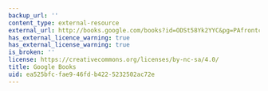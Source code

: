 ```yaml
---
backup_url: ''
content_type: external-resource
external_url: http://books.google.com/books?id=ODSt58Yk2YYC&pg=PAfrontcover#v=onepage
has_external_licence_warning: true
has_external_license_warning: true
is_broken: ''
license: https://creativecommons.org/licenses/by-nc-sa/4.0/
title: Google Books
uid: ea525bfc-fae9-46fd-b422-5232502ac72e
---
```

